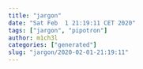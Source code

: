```yaml
---
title: "jargon"
date: "Sat Feb  1 21:19:11 CET 2020"
tags: ["jargon", "pipotron"]
author: m1ch3l
categories: ["generated"]
slug: "jargon/2020-02-01-21:19:11"
---
```



